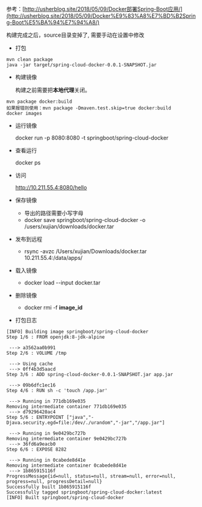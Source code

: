 参考：[http://usherblog.site/2018/05/09/Docker部署Spring-Boot应用/](http://usherblog.site/2018/05/09/Docker%E9%83%A8%E7%BD%B2Spring-Boot%E5%BA%94%E7%94%A8/)

构建完成之后，source目录变掉了, 需要手动在设置中修改

- 打包

```
mvn clean package
java -jar target/spring-cloud-docker-0.0.1-SNAPSHOT.jar
```

- 构建镜像

  构建之前需要把**本地代理**关闭。

```
mvn package docker:build
如果报错则使用：mvn package -Dmaven.test.skip=true docker:build
docker images
```

- 运行镜像

  docker run -p 8080:8080 -t springboot/spring-cloud-docker

- 查看运行

  docker ps

- 访问

  http://10.211.55.4:8080/hello

- 保存镜像
  - 导出的路径需要小写字母
  - docker save springboot/spring-cloud-docker -o /users/xujian/downloads/docker.tar
  
- 发布到远程

  - rsync -avzc /Users/xujian/Downloads/docker.tar 10.211.55.4:/data/apps/

- 载入镜像

  - docker load --input docker.tar

- 删除镜像

  - docker rmi -f **image_id**

- 打包日志

```
[INFO] Building image springboot/spring-cloud-docker
Step 1/6 : FROM openjdk:8-jdk-alpine

 ---> a3562aa0b991
Step 2/6 : VOLUME /tmp

 ---> Using cache
 ---> 0ff4b3d5aacd
Step 3/6 : ADD spring-cloud-docker-0.0.1-SNAPSHOT.jar app.jar

 ---> 09b6dfc1ec16
Step 4/6 : RUN sh -c 'touch /app.jar'

 ---> Running in 771db169e035
Removing intermediate container 771db169e035
 ---> d79296420ac4
Step 5/6 : ENTRYPOINT ["java","-Djava.security.egd=file:/dev/./urandom","-jar","/app.jar"]

 ---> Running in 9e0429bc727b
Removing intermediate container 9e0429bc727b
 ---> 36fd6a9eacb0
Step 6/6 : EXPOSE 8282

 ---> Running in 0cabede8d41e
Removing intermediate container 0cabede8d41e
 ---> 1b865915116f
ProgressMessage{id=null, status=null, stream=null, error=null, progress=null, progressDetail=null}
Successfully built 1b865915116f
Successfully tagged springboot/spring-cloud-docker:latest
[INFO] Built springboot/spring-cloud-docker
```

